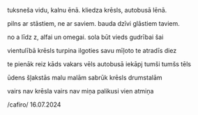 tuksneša vidu,
kalnu ēnā.
kliedza krēsls,
autobusā lēnā.

pilns ar stāstiem,
ne ar saviem.
bauda dzīvi
glāstiem taviem.

no a līdz z,
alfai un omegai.
sola būt vieds
gudrībai šai

vientulībā krēsls
turpina ilgoties
savu mīļoto
te atradīs diez

te pienāk reiz
kāds vakars vēls
autobusā iekāpj
tumši tumšs tēls

ūdens šļakstās
malu malām
sabrūk krēsls
drumstalām

vairs nav krēsla
vairs nav miņa
palikusi vien
atmiņa

/cafiro/
16.07.2024